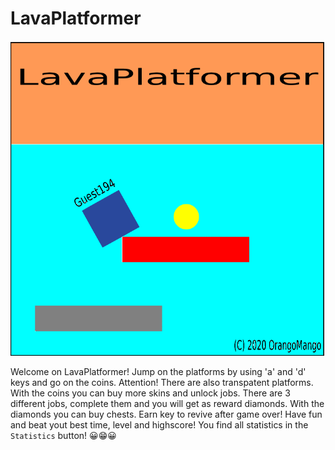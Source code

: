 # LavaPlatformer
![Image](Data/showupimage.gif)

Welcome on LavaPlatformer!
Jump on the platforms by using 'a' and 'd' keys and go on the coins. Attention! There are also transpatent platforms. With the coins you can buy more skins and unlock jobs. There are 3 different jobs, complete them and you will get as reward diamonds. With the diamonds you can buy chests. Earn key to revive after game over! Have fun and beat yout best time, level and highscore! You find all statistics in the `Statistics` button! 😀😁😀
